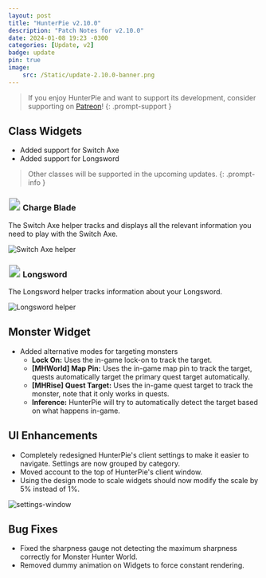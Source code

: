 ```yaml
---
layout: post
title: "HunterPie v2.10.0"
description: "Patch Notes for v2.10.0"
date: 2024-01-08 19:23 -0300
categories: [Update, v2]
badge: update
pin: true
image: 
    src: /Static/update-2.10.0-banner.png
---
```


> If you enjoy HunterPie and want to support its development, consider supporting on [Patreon](https://www.patreon.com/HunterPie)!
{: .prompt-support }

## <ion-icon name="star-sharp"></ion-icon> Class Widgets

- Added support for Switch Axe
- Added support for Longsword

> Other classes will be supported in the upcoming updates.
{: .prompt-info }

### <svg width="25" height="25"><image xlink:href="https://cdn.hunterpie.com/Static/switch-axe.svg" width="25" height="25"/></svg> Charge Blade

The Switch Axe helper tracks and displays all the relevant information you need to play with the Switch Axe.

![Switch Axe helper](/Static/switch-axe-helper.png)

### <svg width="25" height="25"><image xlink:href="https://cdn.hunterpie.com/Static/longsword.svg" width="25" height="25"/></svg> Longsword

The Longsword helper tracks information about your Longsword.

![Longsword helper](/Static/longsword-helper.png)

## <ion-icon name="skull-sharp"></ion-icon> Monster Widget

- Added alternative modes for targeting monsters
    - **Lock On:** Uses the in-game lock-on to track the target.
    - **[MHWorld] Map Pin:** Uses the in-game map pin to track the target, quests automatically target the primary quest target automatically.
    - **[MHRise] Quest Target:** Uses the in-game quest target to track the monster, note that it only works in quests.
    - **Inference:** HunterPie will try to automatically detect the target based on what happens in-game.

## <ion-icon name="sparkles-sharp"></ion-icon> UI Enhancements

- Completely redesigned HunterPie's client settings to make it easier to navigate. Settings are now grouped by category.
- Moved account to the top of HunterPie's client window.
- Using the design mode to scale widgets should now modify the scale by 5% instead of 1%.

![settings-window](/Static/hunterPie-v2.10.0-settings-window.png)

## <ion-icon name="bug-sharp"></ion-icon> Bug Fixes

- Fixed the sharpness gauge not detecting the maximum sharpness correctly for Monster Hunter World.
- Removed dummy animation on Widgets to force constant rendering.